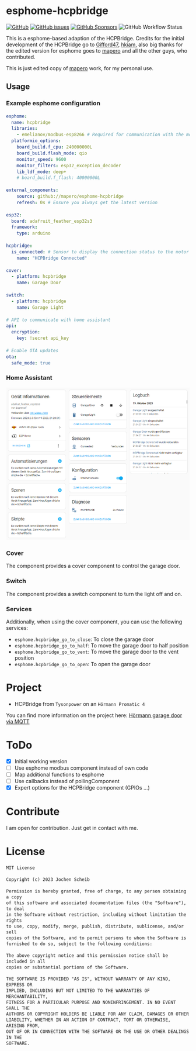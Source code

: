 # esphome-hcpbridge

[![GitHub](https://img.shields.io/github/license/mapero/esphome-hcpbridge)](https://github.com/mapero/esphome-hcpbridge/blob/main/LICENSE)
[![GitHub issues](https://img.shields.io/github/issues/mapero/esphome-hcpbridge)](https://github.com/mapero/esphome-hcpbridge)
[![GitHub Sponsors](https://img.shields.io/github/sponsors/mapero)](https://github.com/sponsors/mapero)
![GitHub Workflow Status](https://img.shields.io/github/actions/workflow/status/mapero/esphome-hcpbridge/build.yaml)


This is a esphome-based adaption of the HCPBridge. Credits for the initial development of the HCPBridge go to [Gifford47](https://github.com/Gifford47/HCPBridgeMqtt), [hkiam](https://github.com/hkiam/HCPBridge), also big thanks for the edited version for esphome goes to [mapero](https://github.com/mapero/esphome-hcpbridge) and all the other guys, who contributed. 

This is just edited copy of [mapero](https://github.com/mapero/esphome-hcpbridge) work, for my personal use.

## Usage

### Example esphome configuration

```YAML
esphome:
  name: hcpbridge
  libraries:
    - emelianov/modbus-esp8266 # Required for communication with the modbus
  platformio_options:
    board_build.f_cpu: 240000000L
    board_build.flash_mode: qio
    monitor_speed: 9600
    monitor_filters: esp32_exception_decoder
    lib_ldf_mode: deep+
    # board_build.f_flash: 40000000L

external_components:
    source: github://mapero/esphome-hcpbridge
    refresh: 0s # Ensure you always get the latest version

esp32:
  board: adafruit_feather_esp32s3
  framework:
    type: arduino

hcpbridge:
  is_connected: # Sensor to display the connection status to the motor
    name: "HCPBridge Connected"

cover:
  - platform: hcpbridge
    name: Garage Door

switch:
  - platform: hcpbridge
    name: Garage Light

# API to communicate with home assistant
api:
  encryption:
    key: !secret api_key

# Enable OTA updates
ota:
  safe_mode: true
```

### Home Assistant

![Home Assistant Device Overview](docs/device_overview.png)

### Cover

The component provides a cover component to control the garage door.

### Switch

The component provides a switch component to turn the light off and on.

### Services

Additionally, when using the cover component, you can use the following services:

- `esphome.hcpbridge_go_to_close`: To close the garage door
- `esphome.hcpbridge_go_to_half`: To move the garage door to half position
- `esphome.hcpbridge_go_to_vent`: To move the garage door to the vent position
- `esphome.hcpbridge_go_to_open`: To open the garage door

# Project

- HCPBridge from `Tysonpower` on an `Hörmann Promatic 4`

You can find more information on the project here: [Hörmann garage door via MQTT](https://community.home-assistant.io/t/hormann-garage-door-via-mqtt/279938/340)

# ToDo

- [x] Initial working version
- [ ] Use esphome modbus component instead of own code
- [ ] Map additional functions to esphome
- [ ] Use callbacks instead of pollingComponent
- [x] Expert options for the HCPBridge component (GPIOs ...)

# Contribute

I am open for contribution. Just get in contact with me.

# License

```
MIT License

Copyright (c) 2023 Jochen Scheib

Permission is hereby granted, free of charge, to any person obtaining a copy
of this software and associated documentation files (the "Software"), to deal
in the Software without restriction, including without limitation the rights
to use, copy, modify, merge, publish, distribute, sublicense, and/or sell
copies of the Software, and to permit persons to whom the Software is
furnished to do so, subject to the following conditions:

The above copyright notice and this permission notice shall be included in all
copies or substantial portions of the Software.

THE SOFTWARE IS PROVIDED "AS IS", WITHOUT WARRANTY OF ANY KIND, EXPRESS OR
IMPLIED, INCLUDING BUT NOT LIMITED TO THE WARRANTIES OF MERCHANTABILITY,
FITNESS FOR A PARTICULAR PURPOSE AND NONINFRINGEMENT. IN NO EVENT SHALL THE
AUTHORS OR COPYRIGHT HOLDERS BE LIABLE FOR ANY CLAIM, DAMAGES OR OTHER
LIABILITY, WHETHER IN AN ACTION OF CONTRACT, TORT OR OTHERWISE, ARISING FROM,
OUT OF OR IN CONNECTION WITH THE SOFTWARE OR THE USE OR OTHER DEALINGS IN THE
SOFTWARE.
```
